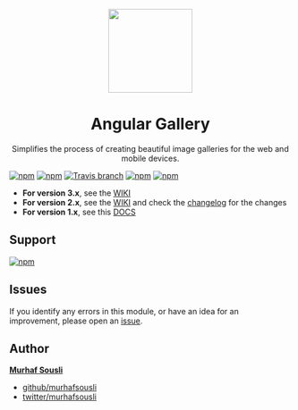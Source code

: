 <p align="center">
  <img width="150px" src="https://user-images.githubusercontent.com/8130692/36171173-ad0da54c-1112-11e8-85bf-843c5f70efdc.png" style="max-width:100%;">
</p>
<h1 align="center">Angular Gallery</h1>

<p align="center">Simplifies the process of creating beautiful image galleries for the web and mobile devices.</p>


[![npm](https://img.shields.io/badge/demo-online-ed1c46.svg)](https://murhafsousli.github.io/ngx-gallery/)
[![npm](https://img.shields.io/npm/v/@ngx-gallery/core.svg?maxAge=2592000?style=plastic)](https://www.npmjs.com/package/@ngx-gallery/core)
[![Travis branch](https://travis-ci.org/MurhafSousli/ngx-gallery.svg?branch=master)](https://travis-ci.org/MurhafSousli/ngx-gallery)
[![npm](https://img.shields.io/npm/dt/@ngx-gallery/core.svg?maxAge=2592000?style=plastic)](https://www.npmjs.com/package/@ngx-gallery/core)
[![npm](https://img.shields.io/npm/l/express.svg?maxAge=2592000)](/LICENSE)


- **For version 3.x**, see the [WIKI](https://github.com/MurhafSousli/ngx-gallery/wiki)
- **For version 2.x**, see the [WIKI](https://github.com/MurhafSousli/ngx-gallery/wiki) and check the [changelog](/CHANGELOG.md) for the changes
- **For version 1.x**, see this [DOCS](/README_V1.md)

## Support

[![npm](https://c5.patreon.com/external/logo/become_a_patron_button.png)](https://www.patreon.com/bePatron?u=5594898)

## Issues

If you identify any errors in this module, or have an idea for an improvement, please open an [issue](https://github.com/MurhafSousli/@ngx-gallery/core/issues).

## Author

 **[Murhaf Sousli](http://murhafsousli.com)**

- [github/murhafsousli](https://github.com/MurhafSousli)
- [twitter/murhafsousli](https://twitter.com/MurhafSousli)
